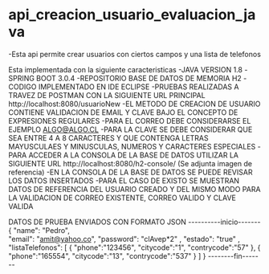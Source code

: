 # api_creacion_usuario_evaluacion_java

-Esta api permite crear usuarios con ciertos campos y una lista de telefonos

Esta implementada con la siguiente caracteristicas 
  -JAVA VERSION 1.8
  -SPRING BOOT 3.0.4
  -REPOSITORIO BASE DE DATOS DE MEMORIA H2
  -CODIGO IMPLEMENTADO EN IDE ECLIPSE
  -PRUEBAS REALIZADAS A TRAVEZ DE POSTMAN CON LA SIGUIENTE URL PRINCIPAL http://localhost:8080/usuarioNew
  -EL METODO DE CREACION DE USUARIO CONTIENE VALIDACION DE EMAIL Y CLAVE BAJO EL CONCEPTO DE EXPRESIONES REGULARES
  -PARA EL CORREO DEBE CONSIDERARSE EL EJEMPLO ALGO@ALGO.CL
  -PARA LA CLAVE SE DEBE CONSIDERAR QUE SEA ENTRE 4 A 8 CARACTERES Y QUE CONTENGA LETRAS MAYUSCULAES Y MINUSCULAS, NUMEROS Y CARACTERES ESPECIALES
  -PARA ACCEDER A LA CONSOLA DE LA BASE DE DATOS UTILIZAR LA SIGUIENTE URL http://localhost:8080/h2-console/  (Se adjunta imagen de referencia)
  -EN LA CONSOLA DE LA BASE DE DATOS SE PUEDE REVISAR LOS DATOS INSERTADOS
  -PARA EL CASO DE EXISTO SE MUESTRAN DATOS DE REFERENCIA DEL USUARIO CREADO Y DEL MISMO MODO PARA LA VALIDACION DE CORREO EXISTENTE, CORREO VALIDO Y CLAVE VALIDA
    
  
  DATOS DE PRUEBA ENVIADOS CON FORMATO JSON
  ----------inicio-------
  {
    "name": "Pedro",  
    "email": "amit@yahoo.co",
    "password": "clAvep*2" ,
    "estado": "true" ,
    "listaTelefonos":
    [
        {
            "phone":"123456",
            "citycode":"1",
            "contrycode":"57"
        },
        {
            "phone":"165554",
            "citycode":"13",
            "contrycode":"537"
        }
    ]
  }
  --------fin-------
